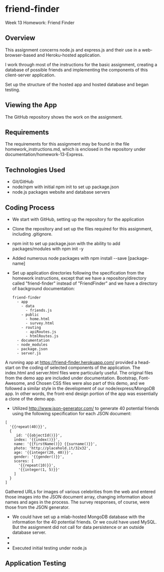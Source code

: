 # friend-finder
Week 13 Homework: Friend Finder

## Overview
This assignment concerns node.js and express.js and their use in a web-browser-based and Heroku-hosted application.

I work through most of the instructions for the basic assignment, creating a database of possible friends and implementing the components of this client-server application. 

Set up the structure of the hosted app and hosted database and began testing. 

## Viewing the App
The GitHub repository shows the work on the assignment. 

## Requirements
The requirements for this assignment may be found in the file homework_instructions.md, which is enclosed in the repository under documentation/homework-13-Express. 

## Technologies Used
* Git/GitHub
* node/npm with initial npm init to set up package.json
* node.js packages website and database servers 

## Coding Process 
* We start with GitHub, setting up the repository for the application 
* Clone the repository and set up the files required for this assignment, including .gitignore. 
* npm init to set up package.json with the ability to add packages/modules with npm init -y
* Added numerous node packages with npm install --save [package-name]
* Set up application directories following the specification from the homework instructions, except that we have a repository/directory called "friend-finder" instead of "FriendFinder" and we have a directory of background documentation:

  ```
  friend-finder
    - app
      - data
        - friends.js
      - public
        - home.html
        - survey.html
      - routing
        - apiRoutes.js
        - htmlRoutes.js
    - documentation
    - node_modules
    - package.json
    - server.js
  ```
A running app at https://friend-finder.herokuapp.com/  provided a head-start on the coding of selected components of the application. The index.html and server.html files were particularly useful. The original files from the demo app are included under documentation. Bootstrap, Font-Awesome, and Chosen CSS files were also part of this demo, and we followed a similar style in the development of our node/express/MongoDB app. In other words, the front-end design portion of the app was essentially a clone of the demo app.


* Utilized http://www.json-generator.com/ to generate 40 potential friends using the following specification for each JSON document:

```
[
  '{{repeat(40)}}',
  {
    _id: '{{objectId()}}',
    index: '{{index()}}',
    name: '{{firstName()}} {{surname()}}',
    photo: 'http://placehold.it/32x32',
    age: '{{integer(20, 40)}}',
    gender: '{{gender()}}',
    scores: [
      '{{repeat(10)}}',
      '{{integer(1, 5)}}'
    ]
  }
]
```
Gathered URLs for images of various celebrities from the web and entered those images into the JSON document array, changing information about names and ages in the process. The survey responses, of course, were those from the JSON generator. 
* We could have set up a mlab-hosted MongoDB database with the information for the 40 potential friends. Or we could have used MySQL. But the assignment did not call for data persistence or an outside database server.
* 
* 
* Executed initial testing under node.js
  

## Application Testing

